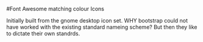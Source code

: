 #Font Awesome matching colour Icons

Initially built from the gnome desktop icon set.
WHY bootstrap could not have worked with the existing standard nameing scheme? But then they like to dictate their own standrds. 